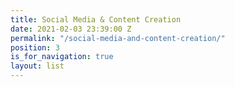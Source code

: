 ```yaml
---
title: Social Media & Content Creation
date: 2021-02-03 23:39:00 Z
permalink: "/social-media-and-content-creation/"
position: 3
is_for_navigation: true
layout: list
---
```


